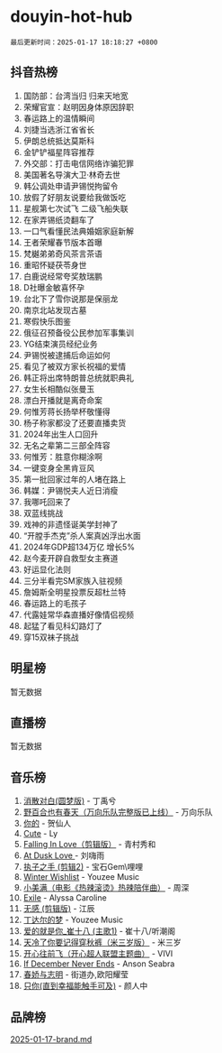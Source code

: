 # douyin-hot-hub

`最后更新时间：2025-01-17 18:18:27 +0800`

## 抖音热榜

1. 国防部：台湾当归 归来天地宽
1. 荣耀官宣：赵明因身体原因辞职
1. 春运路上的温情瞬间
1. 刘捷当选浙江省省长
1. 伊朗总统抵达莫斯科
1. 金铲铲福星阵容推荐
1. 外交部：打击电信网络诈骗犯罪
1. 美国著名导演大卫·林奇去世
1. 韩公调处申请尹锡悦拘留令
1. 放假了好朋友说要给我做饭吃
1. 星舰第七次试飞 二级飞船失联
1. 在家弄锡纸烫翻车了
1. 一口气看懂民法典婚姻家庭新解
1. 王者荣耀春节版本首曝
1. 梵樾弟弟奇风茶言茶语
1. 重昭怀疑茯苓身世
1. 白鹿说经常夸奖敖瑞鹏
1. D社曝金敏喜怀孕
1. 台北下了雪你说那是保丽龙
1. 南京北站发现古墓
1. 寒假快乐图鉴
1. 俄征召预备役公民参加军事集训
1. YG结束演员经纪业务
1. 尹锡悦被逮捕后命运如何
1. 看见了被双方家长祝福的爱情
1. 韩正将出席特朗普总统就职典礼
1. 女生长相酷似张曼玉
1. 漂白开播就是离奇命案
1. 何惟芳蒋长扬举杯敬懂得
1. 杨子称家都没了还要直播卖货
1. 2024年出生人口回升
1. 无名之辈第二三部全阵容
1. 何惟芳：胜意你糊涂啊
1. 一键变身全黑肯豆风
1. 第一批回家过年的人堵在路上
1. 韩媒：尹锡悦夫人近日消瘦
1. 我哪吒回来了
1. 双蓝线挑战
1. 戏神的非遗怪诞美学封神了
1. “开膛手杰克”杀人案真凶浮出水面
1. 2024年GDP超134万亿 增长5%
1. 赵今麦开辟自救型女主赛道
1. 好运显化法则
1. 三分半看完SM家族入驻视频
1. 詹姆斯全明星投票反超杜兰特
1. 春运路上的毛孩子
1. 代露娃常华森直播好像情侣视频
1. 起猛了看见科幻路灯了
1. 穿15双袜子挑战

## 明星榜

暂无数据

## 直播榜

暂无数据

## 音乐榜

1. [消散对白(圆梦版)](https://sf5-hl-cdn-tos.douyinstatic.com/obj/tos-cn-ve-2774/og4jB5I5IizzoZVAAAzWgBMAsMDWoArfwBOiFs) - 丁禹兮
1. [野百合也有春天（万向乐队完整版已上线）](https://sf5-hl-cdn-tos.douyinstatic.com/obj/tos-cn-ve-2774/oMnUxhRAMiAGBqDtIPBQ7ACYQZFlJCftcgeDJE) - 万向乐队
1. [你的](https://sf5-hl-cdn-tos.douyinstatic.com/obj/tos-cn-ve-2774/oYuIeKf42jB7sEV6B2upMdpYAgfrQWj0FeRegh) - 贺仙人
1. [Cute](https://sf5-hl-cdn-tos.douyinstatic.com/obj/tos-cn-ve-2774/o4IbIzHWKAAB4wsS5qMBRiiAlEBGTpQRNfFvuo) - Ly
1. [Falling In Love（剪辑版）](https://sf5-hl-cdn-tos.douyinstatic.com/obj/tos-cn-ve-2774/o8ajpA8zzgBPahbBIO8AcKGBLJezFCRd1wfP9f) - 青村秀和
1. [ At Dusk  Love ](https://sf5-hl-cdn-tos.douyinstatic.com/obj/tos-cn-ve-2774/o8CrpCf5CaYgI4ZrtQgMQAFEfuGqNnRSDQAPBc) - 刘嗨雨
1. [执子之手 (剪辑2)](https://sf5-hl-cdn-tos.douyinstatic.com/obj/tos-cn-ve-2774/oUoZLQjCc31XzqsBnBQUNgeKtYPBcgbFDwtfcu) - 宝石Gem\哩哩
1. [Winter Wishlist](https://sf5-hl-cdn-tos.douyinstatic.com/obj/tos-cn-ve-2774/oIIgUOeamCFCVAzxN6MFRLIBlLGpUqQxeeHrLE) - Youzee Music
1. [小美满（电影《热辣滚烫》热辣陪伴曲）](https://sf5-hl-cdn-tos.douyinstatic.com/obj/tos-cn-ve-2774/o0GAn2lSgfZIDUgtevCGDQYnFg4CwnrBaxbTZL) - 周深
1. [Exile](https://sf5-hl-cdn-tos.douyinstatic.com/obj/tos-cn-ve-2774/oYj4gAQTknKE3WW0Je8KGmQ7z1cA4FefwtbufD) - Alyssa Caroline
1. [无感 (剪辑版)](https://sf5-hl-cdn-tos.douyinstatic.com/obj/tos-cn-ve-2774/o0eIsUzJBDlQaQFC5OFlgbMEZC1TFYBftOBn6p) - 江辰
1. [丁达尔的梦](https://sf5-hl-cdn-tos.douyinstatic.com/obj/tos-cn-ve-2774/oMU3WirUZBVQkAC9ccG5P2IQirziZM2RTInUY) - Youzee Music
1. [爱的就是你_崔十八 (主歌1)](https://sf5-hl-cdn-tos.douyinstatic.com/obj/tos-cn-ve-2774/oI5BO5DhFZ6UTcNCnZaOCBLtZ7WIMQGfgnXf5E) - 崔十八/听潮阁
1. [天冷了你要记得穿秋裤（米三岁版）](https://sf5-hl-cdn-tos.douyinstatic.com/obj/tos-cn-ve-2774/oQlIwVIDWiZ6BQilAorS7MA0AgCkQDvcZAdm1) - 米三岁
1. [开心往前飞（开心超人联盟主题曲）](https://sf5-hl-cdn-tos.douyinstatic.com/obj/tos-cn-ve-2774/9d8fb7c82cf1421fb93a9fe925275e0a) - VIVI
1. [If December Never Ends](https://sf5-hl-cdn-tos.douyinstatic.com/obj/tos-cn-ve-2774/oY1IQMoTgCFIBg8RZifyqlBBt1UFgitTYmxeOS) - Anson Seabra
1. [春娇与志明](https://sf5-hl-cdn-tos.douyinstatic.com/obj/tos-cn-ve-2774/e530d8fceb7044b39707d7f9ff54add1) - 街道办,欧阳耀莹
1. [只你(直到幸福能触手可及)](https://sf5-hl-cdn-tos.douyinstatic.com/obj/tos-cn-ve-2774/o0lBkRDzFTeaVSUz3ZZSCBVtZ5DIMQGfgmEAuE) - 颜人中

## 品牌榜

[2025-01-17-brand.md](2025-01-17-brand.md)
